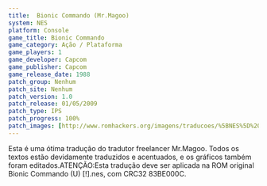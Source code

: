 ```yaml
---
title:  Bionic Commando (Mr.Magoo)
system: NES
platform: Console
game_title: Bionic Commando
game_category: Ação / Plataforma
game_players: 1
game_developer: Capcom
game_publisher: Capcom
game_release_date: 1988
patch_group: Nenhum
patch_site: Nenhum
patch_version: 1.0
patch_release: 01/05/2009
patch_type: IPS
patch_progress: 100%
patch_images: [http://www.romhackers.org/imagens/traducoes/%5BNES%5D%20Bionic%20Commando%20-%20Mr.Magoo%20-%201.png,http://www.romhackers.org/imagens/traducoes/%5BNES%5D%20Bionic%20Commando%20-%20Mr.Magoo%20-%202.png,http://www.romhackers.org/imagens/traducoes/%5BNES%5D%20Bionic%20Commando%20-%20Mr.Magoo%20-%203.png]
---
```

Esta é uma ótima tradução do tradutor freelancer Mr.Magoo. Todos os textos estão devidamente traduzidos e acentuados, e os gráficos também foram editados.ATENÇÃO:Esta tradução deve ser aplicada na ROM original Bionic Commando (U) [!].nes, com CRC32 83BE000C.
